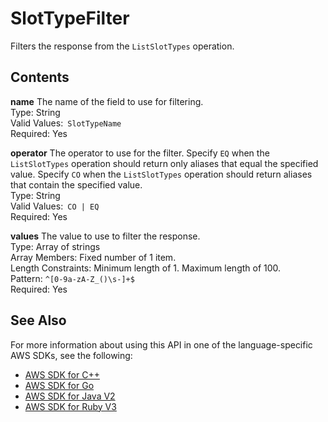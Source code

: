 # SlotTypeFilter<a name="API_SlotTypeFilter"></a>

Filters the response from the `ListSlotTypes` operation\.

## Contents<a name="API_SlotTypeFilter_Contents"></a>

 **name**   <a name="lexv2-Type-SlotTypeFilter-name"></a>
The name of the field to use for filtering\.  
Type: String  
Valid Values:` SlotTypeName`   
Required: Yes

 **operator**   <a name="lexv2-Type-SlotTypeFilter-operator"></a>
The operator to use for the filter\. Specify `EQ` when the `ListSlotTypes` operation should return only aliases that equal the specified value\. Specify `CO` when the `ListSlotTypes` operation should return aliases that contain the specified value\.  
Type: String  
Valid Values:` CO | EQ`   
Required: Yes

 **values**   <a name="lexv2-Type-SlotTypeFilter-values"></a>
The value to use to filter the response\.  
Type: Array of strings  
Array Members: Fixed number of 1 item\.  
Length Constraints: Minimum length of 1\. Maximum length of 100\.  
Pattern: `^[0-9a-zA-Z_()\s-]+$`   
Required: Yes

## See Also<a name="API_SlotTypeFilter_SeeAlso"></a>

For more information about using this API in one of the language\-specific AWS SDKs, see the following:
+  [ AWS SDK for C\+\+](https://docs.aws.amazon.com/goto/SdkForCpp/models.lex.v2-2020-08-07/SlotTypeFilter) 
+  [ AWS SDK for Go](https://docs.aws.amazon.com/goto/SdkForGoV1/models.lex.v2-2020-08-07/SlotTypeFilter) 
+  [ AWS SDK for Java V2](https://docs.aws.amazon.com/goto/SdkForJavaV2/models.lex.v2-2020-08-07/SlotTypeFilter) 
+  [ AWS SDK for Ruby V3](https://docs.aws.amazon.com/goto/SdkForRubyV3/models.lex.v2-2020-08-07/SlotTypeFilter) 